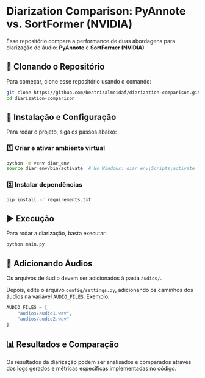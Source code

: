 # Diarization Comparison: PyAnnote vs. SortFormer (NVIDIA)

Esse repositório compara a performance de duas abordagens para diarização de áudio: **PyAnnote** e **SortFormer (NVIDIA)**.

## 📌 Clonando o Repositório
Para começar, clone esse repositório usando o comando:
```bash
git clone https://github.com/beatrizalmeidaf/diarization-comparison.git
cd diarization-comparison
```

## 📌 Instalação e Configuração

Para rodar o projeto, siga os passos abaixo:

### 1️⃣ Criar e ativar ambiente virtual
```bash
python -m venv diar_env
source diar_env/bin/activate  # No Windows: diar_env\Scripts\activate
```

### 2️⃣ Instalar dependências
```bash
pip install -r requirements.txt
```

## ▶️ Execução
Para rodar a diarização, basta executar:
```bash
python main.py
```

## 🎵 Adicionando Áudios
Os arquivos de áudio devem ser adicionados à pasta `audios/`.

Depois, edite o arquivo `config/settings.py`, adicionando os caminhos dos áudios na variável `AUDIO_FILES`. Exemplo:
```python
AUDIO_FILES = [
    "audios/audio1.wav",
    "audios/audio2.wav"
]
```

## 📊 Resultados e Comparação
Os resultados da diarização podem ser analisados e comparados através dos logs gerados e métricas específicas implementadas no código.



